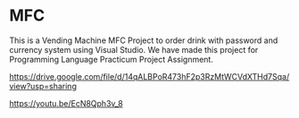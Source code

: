 # MFC

This is a Vending Machine MFC Project to order drink with password and currency system using Visual Studio. We have made this project for Programming Language Practicum Project Assignment.

https://drive.google.com/file/d/14qALBPoR473hF2p3RzMtWCVdXTHd7Sqa/view?usp=sharing

https://youtu.be/EcN8Qph3v_8
